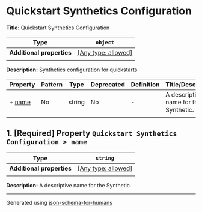 # Quickstart Synthetics Configuration

**Title:** Quickstart Synthetics Configuration

| Type                      | `object`                                                                  |
| ------------------------- | ------------------------------------------------------------------------- |
| **Additional properties** | [[Any type: allowed]](# "Additional Properties of any type are allowed.") |
|                           |                                                                           |

**Description:** Synthetics configuration for quickstarts

| Property         | Pattern | Type   | Deprecated | Definition | Title/Description                     |
| ---------------- | ------- | ------ | ---------- | ---------- | ------------------------------------- |
| + [name](#name ) | No      | string | No         | -          | A descriptive name for the Synthetic. |
|                  |         |        |            |            |                                       |

## <a name="name"></a>1. [Required] Property `Quickstart Synthetics Configuration > name`

| Type                      | `string`                                                                  |
| ------------------------- | ------------------------------------------------------------------------- |
| **Additional properties** | [[Any type: allowed]](# "Additional Properties of any type are allowed.") |
|                           |                                                                           |

**Description:** A descriptive name for the Synthetic.

----------------------------------------------------------------------------------------------------------------------------
Generated using [json-schema-for-humans](https://github.com/coveooss/json-schema-for-humans)